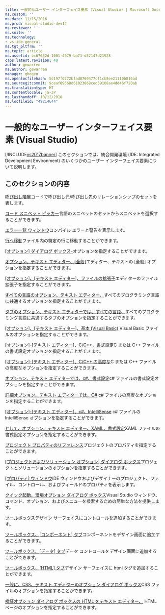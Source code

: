 ```yaml
---
title: 一般的なユーザー インターフェイス要素 (Visual Studio) | Microsoft Docs
ms.custom: ''
ms.date: 11/15/2016
ms.prod: visual-studio-dev14
ms.reviewer: ''
ms.suite: ''
ms.technology:
- vs-ide-general
ms.tgt_pltfrm: ''
ms.topic: article
ms.assetid: bc67652d-1001-4979-ba71-d57147d21928
caps.latest.revision: 40
author: gewarren
ms.author: gewarren
manager: ghogen
ms.openlocfilehash: 5d197f0272bfad8769477cf1cb8ee21110b816ad
ms.sourcegitcommit: 9ceaf69568d61023868ced59108ae4dd46f720ab
ms.translationtype: MT
ms.contentlocale: ja-JP
ms.lasthandoff: 10/12/2018
ms.locfileid: "49214644"
---
```

# <a name="general-user-interface-elements-visual-studio"></a>一般的なユーザー インターフェイス要素 (Visual Studio)
[!INCLUDE[vs2017banner](../../includes/vs2017banner.md)]
このセクションでは、統合開発環境 (IDE: Integrated Development Environment) のいくつかのユーザー インターフェイス要素について説明します。

## <a name="in-this-section"></a>このセクションの内容
 [呼び出し階層](../../ide/reference/call-hierarchy.md)コードで呼び出し元/呼び出し先のリレーションシップのセットを表します。

 [コード スニペット ピッカー](../../ide/reference/code-snippet-picker.md)言語のスニペットのセットからスニペットを選択することができます。

 [エラー一覧 ウィンドウ](../../ide/reference/error-list-window.md)コンパイル エラーと警告を表示します。

 [行へ移動](../../ide/reference/go-to-line.md)ファイル内の特定の行に移動することができます。

 [[オプション] ダイアログ ボックス-](../../ide/reference/options-dialog-box-visual-studio.md)オプションを指定することができます。

 [オプション、テキスト エディター、[全般]](../../ide/reference/options-text-editor-general.md)エディター、テキストの [全般] オプションを指定することができます。

 [[オプション]、[テキスト エディター]、ファイルの拡張子](../../ide/reference/options-text-editor-file-extension.md)エディターのファイル拡張子を指定することができます。

 [すべての言語のオプション、テキスト エディター、](../../ide/reference/options-text-editor-all-languages.md)すべてのプログラミング言語に共通するオプションを指定することができます。

 [タブのオプション、テキスト エディターでは、すべての言語、](../../ide/reference/options-text-editor-all-languages-tabs.md)すべてのプログラミング言語に共通するタブのオプションを指定することができます。

 [[オプション]、[テキスト エディター]、基本 (Visual Basic)](../../ide/reference/options-text-editor-basic-visual-basic.md) Visual Basic ファイルのオプションを指定することができます。

 [[オプション]-[テキスト エディター]、C/C++、書式設定](../../ide/reference/options-text-editor-c-cpp-formatting.md)C または C++ ファイルの書式設定オプションを指定することができます。

 [[オプション]-[テキスト エディター]、C/C++ の高度な](../../ide/reference/options-text-editor-c-cpp-advanced.md)C または C++ ファイルの高度なオプションを指定することができます。

 [オプション、テキスト エディターでは、c#、書式設定](../../ide/reference/options-text-editor-csharp-formatting.md)c# ファイルの書式設定オプションを指定することができます。

 [詳細オプション、テキスト エディターでは、C#](../../ide/reference/options-text-editor-csharp-advanced.md) c# ファイルの高度なオプションを指定することができます。

 [[オプション]-[テキスト エディター]、c#、IntelliSense](../../ide/reference/options-text-editor-csharp-intellisense.md) c# ファイルの IntelliSense オプションを指定することができます。

 [として、オプション、テキスト エディター、XAML、書式設定](../../ide/reference/options-text-editor-xaml-formatting.md)XAML ファイルの書式設定オプションを指定することができます。

 [プロジェクト プロパティのリファレンス](../../ide/reference/project-properties-reference.md)プロジェクトのプロパティを指定することができます。

 [[プロジェクトおよびソリューション オプション] ダイアログ ボックス](../../ide/reference/projects-and-solutions-options-dialog-box.md)プロジェクトとソリューションのオプションを指定することができます。

 [[プロパティ] ウィンドウ](../../ide/reference/properties-window.md)IDE ウィンドウおよびデザイナーのプロジェクト、ファイル、コントロール、およびフィールドのプロパティを表示します。

 [クイック起動、環境オプション ダイアログ ボックス](../../ide/reference/quick-launch-environment-options-dialog-box.md)Visual Studio ウィンドウ、コマンド、オプション、およびメニューを検索するための簡単な方法を提供します。

 [ツールボックス](../../ide/reference/toolbox.md)デザイン サーフェイスにコントロールを追加することができます。

 [ツールボックス、[コンポーネント] タブ](../../ide/reference/toolbox-components-tab.md)コンポーネントをデザイン画面に追加することができます。

 [ツールボックス、[データ] タブ](../../ide/reference/toolbox-data-tab.md)データ コントロールをデザイン画面に追加することができます。

 [ツールボックス、[HTML] タブ](../../ide/reference/toolbox-html-tab.md)デザイン サーフェイスに html タグを追加することができます。

 [一般に、CSS、テキスト エディターのオプション ダイアログ ボックス](http://msdn.microsoft.com/library/b33a7617-e69d-4a11-938e-2e218a34a10c)CSS ファイルのオプションを指定することができます。

 [検証オプション ダイアログ ボックスの HTML をテキスト エディター、](http://msdn.microsoft.com/library/9c24ecfe-263e-4bf1-88de-d01be3992863) HTML ページのオプションを指定することができます。